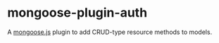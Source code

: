 mongoose-plugin-auth
====================

A [mongoose.js](https://github.com/LearnBoost/mongoose/) plugin to add CRUD-type resource methods to models.
